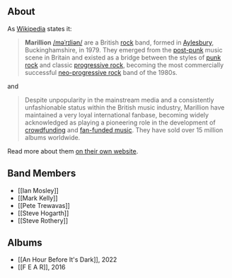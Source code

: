 ## About

As [Wikipedia](https://en.wikipedia.org/wiki/Marillion) states it:

> **Marillion** [/məˈrɪliən/](https://en.wikipedia.org/wiki/Help:IPA/English) are a British [rock](https://en.wikipedia.org/wiki/Rock_music) band, formed in [Aylesbury](https://en.wikipedia.org/wiki/Aylesbury), Buckinghamshire, in 1979. They emerged from the [post-punk](https://en.wikipedia.org/wiki/Post-punk) music scene in Britain and existed as a bridge between the styles of [punk rock](https://en.wikipedia.org/wiki/Punk_rock) and classic [progressive rock](https://en.wikipedia.org/wiki/Progressive_rock), becoming the most commercially successful [neo-progressive rock](https://en.wikipedia.org/wiki/Neo-progressive_rock) band of the 1980s.

and

> Despite unpopularity in the mainstream media and a consistently unfashionable status within the British music industry, Marillion have maintained a very loyal international fanbase, becoming widely acknowledged as playing a pioneering role in the development of [crowdfunding](https://en.wikipedia.org/wiki/Crowdfunding) and [fan-funded music](https://en.wikipedia.org/wiki/Fan-funded_music). They have sold over 15 million albums worldwide.

Read more about them [on their own website](https://www.marillion.com).

## Band Members

<!--query:members-->
- [[Ian Mosley]]
- [[Mark Kelly]]
- [[Pete Trewavas]]
- [[Steve Hogarth]]
- [[Steve Rothery]]
<!--/query (da464bf1)-->

## Albums

<!--query:albums-->
- [[An Hour Before It's Dark]], 2022
- [[F E A R]], 2016
<!--/query (9cd1869c)-->